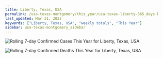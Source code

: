 ```yaml
---
title: Liberty, Texas, USA
permalink: /usa-texas-montgomery/this_year/usa-texas-liberty-365_days.html
last_updated: Mar 31, 2022
keywords: ["Liberty, Texas, USA", "weekly totals", "This Year"]
sidebar: usa-texas-montgomery_sidebar
---
```


![Rolling 7-day Confirmed Cases This Year for Liberty, Texas, USA](/covid_tracker/images/graphs/usa-texas-liberty-rolling_7_days_confirmed-365_days_graph.png)

![Rolling 7-day Confirmed Deaths This Year for Liberty, Texas, USA](/covid_tracker/images/graphs/usa-texas-liberty-rolling_7_days_deaths-365_days_graph.png)

